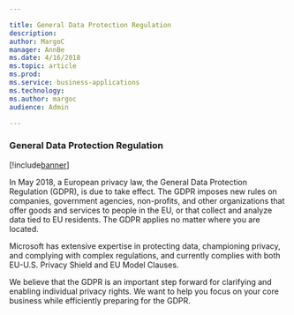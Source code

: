 ```yaml
---

title: General Data Protection Regulation
description: 
author: MargoC
manager: AnnBe
ms.date: 4/16/2018
ms.topic: article
ms.prod: 
ms.service: business-applications
ms.technology: 
ms.author: margoc
audience: Admin

---
```

### General Data Protection Regulation

[!include[banner](../../../includes/banner.md)]




In May 2018, a European privacy law, the General Data Protection Regulation
(GDPR), is due to take effect. The GDPR imposes new rules on companies,
government agencies, non-profits, and other organizations that offer goods and
services to people in the EU, or that collect and analyze data tied to EU
residents. The GDPR applies no matter where you are located.

Microsoft has extensive expertise in protecting data, championing privacy, and
complying with complex regulations, and currently complies with both EU-U.S.
Privacy Shield and EU Model Clauses.

We believe that the GDPR is an important step forward for clarifying and
enabling individual privacy rights. We want to help you focus on your core
business while efficiently preparing for the GDPR.
